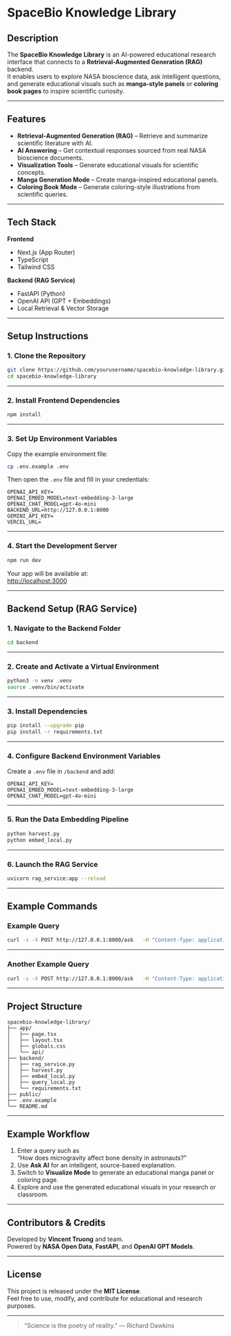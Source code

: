 # SpaceBio Knowledge Library

## Description

The **SpaceBio Knowledge Library** is an AI-powered educational research interface that connects to a **Retrieval-Augmented Generation (RAG)** backend.  
It enables users to explore NASA bioscience data, ask intelligent questions, and generate educational visuals such as **manga-style panels** or **coloring book pages** to inspire scientific curiosity.

---

## Features

- **Retrieval-Augmented Generation (RAG)** – Retrieve and summarize scientific literature with AI.
- **AI Answering** – Get contextual responses sourced from real NASA bioscience documents.
- **Visualization Tools** – Generate educational visuals for scientific concepts.
- **Manga Generation Mode** – Create manga-inspired educational panels.
- **Coloring Book Mode** – Generate coloring-style illustrations from scientific queries.

---

## Tech Stack

**Frontend**
- Next.js (App Router)
- TypeScript
- Tailwind CSS

**Backend (RAG Service)**
- FastAPI (Python)
- OpenAI API (GPT + Embeddings)
- Local Retrieval & Vector Storage

---

## Setup Instructions

### 1. Clone the Repository

```bash
git clone https://github.com/yourusername/spacebio-knowledge-library.git
cd spacebio-knowledge-library
```

---

### 2. Install Frontend Dependencies

```bash
npm install
```

---

### 3. Set Up Environment Variables

Copy the example environment file:

```bash
cp .env.example .env
```

Then open the `.env` file and fill in your credentials:

```env
OPENAI_API_KEY=
OPENAI_EMBED_MODEL=text-embedding-3-large
OPENAI_CHAT_MODEL=gpt-4o-mini
BACKEND_URL=http://127.0.0.1:8000
GEMINI_API_KEY=
VERCEL_URL=
```

---

### 4. Start the Development Server

```bash
npm run dev
```

Your app will be available at:  
[http://localhost:3000](http://localhost:3000)

---

## Backend Setup (RAG Service)

### 1. Navigate to the Backend Folder

```bash
cd backend
```

---

### 2. Create and Activate a Virtual Environment

```bash
python3 -m venv .venv
source .venv/bin/activate
```

---

### 3. Install Dependencies

```bash
pip install --upgrade pip
pip install -r requirements.txt
```

---

### 4. Configure Backend Environment Variables

Create a `.env` file in `/backend` and add:

```env
OPENAI_API_KEY=
OPENAI_EMBED_MODEL=text-embedding-3-large
OPENAI_CHAT_MODEL=gpt-4o-mini
```

---

### 5. Run the Data Embedding Pipeline

```bash
python harvest.py
python embed_local.py
```

---

### 6. Launch the RAG Service

```bash
uvicorn rag_service:app --reload
```

---

## Example Commands

### Example Query

```bash
curl -s -X POST http://127.0.0.1:8000/ask   -H "Content-Type: application/json"   -d '{"question":"How does spaceflight impact immune response in astronauts?"}' | jq .
```

---

### Another Example Query

```bash
curl -s -X POST http://127.0.0.1:8000/ask   -H "Content-Type: application/json"   -d '{"question":"What are the main effects of microgravity on cardiovascular remodeling?"}' | jq .
```

---

## Project Structure

```
spacebio-knowledge-library/
├── app/
│   ├── page.tsx
│   ├── layout.tsx
│   ├── globals.css
│   └── api/
├── backend/
│   ├── rag_service.py
│   ├── harvest.py
│   ├── embed_local.py
│   ├── query_local.py
│   └── requirements.txt
├── public/
├── .env.example
└── README.md
```

---

## Example Workflow

1. Enter a query such as  
   “How does microgravity affect bone density in astronauts?”  
2. Use **Ask AI** for an intelligent, source-based explanation.  
3. Switch to **Visualize Mode** to generate an educational manga panel or coloring page.  
4. Explore and use the generated educational visuals in your research or classroom.

---

## Contributors & Credits

Developed by **Vincent Truong** and team.  
Powered by **NASA Open Data**, **FastAPI**, and **OpenAI GPT Models**.

---

## License

This project is released under the **MIT License**.  
Feel free to use, modify, and contribute for educational and research purposes.

---

> “Science is the poetry of reality.” — Richard Dawkins
